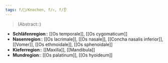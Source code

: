 ```yaml
---
tags: f/🦴/Knochen, f/💀, f/👂
---
```

> (Abstract::)
- **Schläfenregion**:: [[Os temporale]], [[Os cygomaticum]]
- **Nasenregion**:: [[Os lacrimale]], [[Os nasale]], [[Concha nasalis inferior]], [[Vomer]], [[Os ethmoidale]], [[Os sphenoidale]]
- **Kieferregion**:: [[Maxilla]], [[Mandibula]]
- **Mundregion**:: [[Os palatinum]], [[Os hyoideum]] 